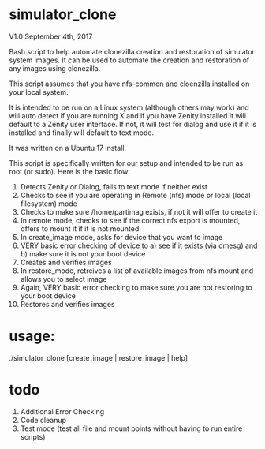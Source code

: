 # simulator_clone
V1.0
September 4th, 2017

Bash script to help automate clonezilla creation and restoration of simulator system images. It can be used to automate the creation and restoration of any images using clonezilla.

This script assumes that you have nfs-common and cloenzilla installed on your local system.

It is intended to be run on a Linux system (although others may work) and will auto detect if you are running X and if you have Zenity installed it will default to a Zenity user interface. If not, it will test for dialog and use it if it is installed and finally will default to text mode.

It was written on a Ubuntu 17 install.

This script is specifically written for our setup and intended to be run as root (or sudo). Here is the basic flow:

1) Detects Zenity or Dialog, fails to text mode if neither exist
2) Checks to see if you are operating in Remote (nfs) mode or local (local filesystem) mode
3) Checks to make sure /home/partimag exists, if not it will offer to create it
4) In remote mode, checks to see if the correct nfs export is mounted, offers to mount it if it is not mounted
5) In create_image mode, asks for device that you want to image
6) VERY basic error checking of device to a) see if it exists (via dmesg) and b) make sure it is not your boot device
7) Creates and verifies images
8) In restore_mode, retreives a list of available images from nfs mount and allows you to select image
9) Again, VERY basic error checking to make sure you are not restoring to your boot device
10) Restores and verifies images

# usage:
./simulator_clone [create_image | restore_image | help]


# todo
1) Additional Error Checking
2) Code cleanup
3) Test mode (test all file and mount points without having to run entire scripts)
